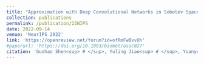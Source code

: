```yaml
---
title: "Approximation with Deep Convolutional Networks in Sobolev Space: with Applications to Classification"
collection: publications
permalink: /publication/22NIPS
date: 2022-09-14
venue: 'NeurIPS 2022'
link: 'https://openreview.net/forum?id=ofRmFwBvvXh'
#paperurl: 'https://doi.org/10.1093/biomet/asac027'
citation: 'Guohao Shen<sup> # </sup>, Yuling Jiao<sup> # </sup>, Yuanyuan Lin* and Jian Huang*. (2022). &quot;Approximation with Deep Convolutional Networks in Sobolev Space: with Applications to Classification. &quot; <i> Advances in Neural Information Processing Systems 35 (NeurIPS 2022). "Oral" paper </i>.'
---
```

